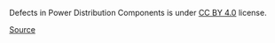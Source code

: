Defects in Power Distribution Components is under [CC BY 4.0](https://creativecommons.org/licenses/by/4.0/legalcode) license.

[Source](https://zenodo.org/record/3972451#.YkWxBn9Bzmg)